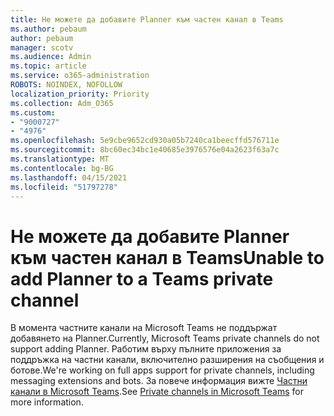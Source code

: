 ```yaml
---
title: Не можете да добавите Planner към частен канал в Teams
ms.author: pebaum
author: pebaum
manager: scotv
ms.audience: Admin
ms.topic: article
ms.service: o365-administration
ROBOTS: NOINDEX, NOFOLLOW
localization_priority: Priority
ms.collection: Adm_O365
ms.custom:
- "9000727"
- "4976"
ms.openlocfilehash: 5e9cbe9652cd930a05b7240ca1beecffd576711e
ms.sourcegitcommit: 8bc60ec34bc1e40685e3976576e04a2623f63a7c
ms.translationtype: MT
ms.contentlocale: bg-BG
ms.lasthandoff: 04/15/2021
ms.locfileid: "51797278"
---
```

# <a name="unable-to-add-planner-to-a-teams-private-channel"></a><span data-ttu-id="0613e-102">Не можете да добавите Planner към частен канал в Teams</span><span class="sxs-lookup"><span data-stu-id="0613e-102">Unable to add Planner to a Teams private channel</span></span>

<span data-ttu-id="0613e-103">В момента частните канали на Microsoft Teams не поддържат добавянето на Planner.</span><span class="sxs-lookup"><span data-stu-id="0613e-103">Currently, Microsoft Teams private channels do not support adding Planner.</span></span>  <span data-ttu-id="0613e-104">Работим върху пълните приложения за поддръжка на частни канали, включително разширения на съобщения и ботове.</span><span class="sxs-lookup"><span data-stu-id="0613e-104">We're working on full apps support for private channels, including messaging extensions and bots.</span></span> <span data-ttu-id="0613e-105">За повече информация вижте [Частни канали в Microsoft Teams](https://docs.microsoft.com/microsoftteams/private-channels#what-you-need-to-know-about-private-channels).</span><span class="sxs-lookup"><span data-stu-id="0613e-105">See [Private channels in Microsoft Teams](https://docs.microsoft.com/microsoftteams/private-channels#what-you-need-to-know-about-private-channels) for more information.</span></span>
